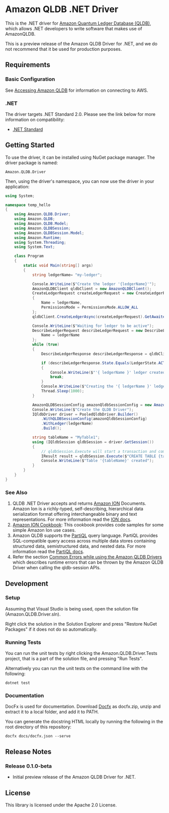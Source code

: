 # Amazon QLDB .NET Driver

This is the .NET driver for [Amazon Quantum Ledger Database (QLDB)](https://aws.amazon.com/qldb/), which allows .NET developers
to write software that makes use of AmazonQLDB.

This is a preview release of the Amazon QLDB Driver for .NET, and we do not recommend that it be used for production purposes.

## Requirements

### Basic Configuration

See [Accessing Amazon QLDB](https://docs.aws.amazon.com/qldb/latest/developerguide/accessing.html) for information on connecting to AWS.

### .NET

The driver targets .NET Standard 2.0. Please see the link below for more information on compatibility:

* [.NET Standard](https://docs.microsoft.com/en-us/dotnet/standard/net-standard)

## Getting Started

To use the driver, it can be installed using NuGet package manager. The driver package is named:

```Amazon.QLDB.Driver```

Then, using the driver's namespace, you can now use the driver in your application:

```c#
using System;

namespace temp_hello
{
    using Amazon.QLDB.Driver;
    using Amazon.QLDB;
    using Amazon.QLDB.Model;    
    using Amazon.QLDBSession;
    using Amazon.QLDBSession.Model;
    using Amazon.Runtime;
    using System.Threading;
    using System.Text;

    class Program
    {
        static void Main(string[] args)
        {
            string ledgerName= "my-ledger";

            Console.WriteLine($"Create the ledger '{ledgerName}'");
            AmazonQLDBClient qldbClient = new AmazonQLDBClient();            
            CreateLedgerRequest createLedgerRequest = new CreateLedgerRequest
            {
                Name = ledgerName,
                PermissionsMode = PermissionsMode.ALLOW_ALL
            };
            qldbClient.CreateLedgerAsync(createLedgerRequest).GetAwaiter().GetResult();

            Console.WriteLine($"Waiting for ledger to be active");
            DescribeLedgerRequest describeLedgerRequest = new DescribeLedgerRequest {
                Name = ledgerName
            };
            while (true)
            {
                DescribeLedgerResponse describeLedgerResponse = qldbClient.DescribeLedgerAsync(describeLedgerRequest).GetAwaiter().GetResult();

                if (describeLedgerResponse.State.Equals(LedgerState.ACTIVE.Value))
                {
                    Console.WriteLine($"'{ ledgerName }' ledger created sucessfully.");
                    break;
                }
                Console.WriteLine($"Creating the '{ ledgerName }' ledger...");
                Thread.Sleep(1000);
            }

            AmazonQLDBSessionConfig amazonQldbSessionConfig = new AmazonQLDBSessionConfig();
            Console.WriteLine($"Create the QLDB Driver");
            IQldbDriver driver = PooledQldbDriver.Builder()
                .WithQLDBSessionConfig(amazonQldbSessionConfig)
                .WithLedger(ledgerName)
                .Build();

            string tableName = "MyTable1";
            using (IQldbSession qldbSession = driver.GetSession())
            {
                // qldbSession.Execute will start a transaction and commit it.
                IResult result = qldbSession.Execute($"CREATE TABLE {tableName}");
                Console.WriteLine($"Table '{tableName}' created");
            }
        }
    }
}

```

### See Also

1. QLDB .NET Driver accepts and returns [Amazon ION](http://amzn.github.io/ion-docs/) Documents. Amazon Ion is a richly-typed, self-describing, hierarchical data serialization format offering interchangeable binary and text representations. For more information read the [ION docs](http://amzn.github.io/ion-docs/docs.html).
2. [Amazon ION Cookbook](http://amzn.github.io/ion-docs/guides/cookbook.html): This cookbook provides code samples for some simple Amazon Ion use cases.
3. Amazon QLDB supports the [PartiQL](https://partiql.org/) query language. PartiQL provides SQL-compatible query access across multiple data stores containing structured data, semistructured data, and nested data. For more information read the [PartiQL docs](https://partiql.org/docs.html).
4. Refer the section [Common Errors while using the Amazon QLDB Drivers](https://docs.aws.amazon.com/qldb/latest/developerguide/driver-errors.html) which describes runtime errors that can be thrown by the Amazon QLDB Driver when calling the qldb-session APIs.

## Development

### Setup

Assuming that Visual Studio is being used, open the solution file (Amazon.QLDB.Driver.sln).

Right click the solution in the Solution Explorer and press "Restore NuGet Packages" if it does not do so automatically.

### Running Tests

You can run the unit tests by right clicking the Amazon.QLDB.Driver.Tests project, that is a part of the solution file, and pressing "Run Tests".

Alternatively you can run the unit tests on the command line with the following:

```dotnet test```

### Documentation 

DocFx is used for documentation. Download [Docfx](https://github.com/dotnet/docfx/releases) as docfx.zip, unzip and extract it to a local folder, and add it to PATH.

You can generate the docstring HTML locally by running the following in the root directory of this repository:

```docfx docs/docfx.json --serve```

## Release Notes

### Release 0.1.0-beta

* Initial preview release of the Amazon QLDB Driver for .NET.

## License

This library is licensed under the Apache 2.0 License.

